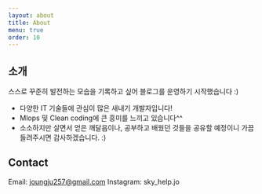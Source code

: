 ```yaml
---
layout: about
title: About
menu: true
order: 10
---
```


## 소개

스스로 꾸준히 발전하는 모습을 기록하고 싶어 블로그를 운영하기 시작했습니다 :)

- 다양한 IT 기술들에 관심이 많은 새내기 개발자입니다!
- Mlops 및 Clean coding에 큰 흥미를 느끼고 있습니다^^
- 소소하지만 살면서 얻은 깨달음이나, 공부하고 배웠던 것들을 공유할 예정이니 가끔 들려주시면 감사하겠습니다. :)

## Contact

Email: joungju257@gmail.com
Instagram: sky_help.jo
